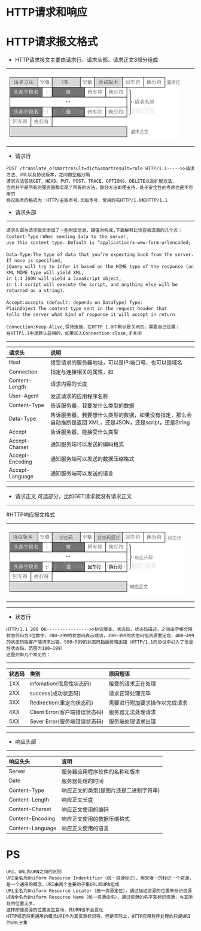# HTTP请求和响应


# HTTP请求报文格式
* HTTP请求报文主要由请求行、请求头部、请求正文3部分组成
***
![HTTP请求报文格式](https://github.com/Harrdy2018/Graphic-Http/blob/master/HTTP%E8%AF%B7%E6%B1%82%E6%8A%A5%E6%96%87%E6%A0%BC%E5%BC%8F.png)
***
* 请求行
```
POST /translate_o?smartresult=dict&smartresult=rule HTTP/1.1----->>请求方法、URL以及协议版本，之间由空格分隔
请求方法包括GET、HEAD、PUT、POST、TRACE、OPTIONS、DELETE以及扩展方法，
当然并不是所有的服务器都实现了所有的方法，部分方法即便支持，处于安全性的考虑也是不可用的
协议版本的格式为：HTTP/主版本号.次版本号，常用的有HTTP/1.0和HTTP/1.1
```

* 请求头部
***
```
请求头部为请求报文添加了一些附加信息，键值对构成,下面解释比较容易混淆的几个点：
Content-Type：When sending data to the server, 
use this content type. Default is “application/x-www-form-urlencoded;

Data-Type:The type of data that you’re expecting back from the server. 
If none is specified, 
jQuery will try to infer it based on the MIME type of the response (an XML MIME type will yield XML,
in 1.4 JSON will yield a JavaScript object,
in 1.4 script will execute the script, and anything else will be returned as a string).

Accept:accepts (default: depends on DataType) Type: 
PlainObject The content type sent in the request header that
tells the server what kind of response it will accept in return

Connection:Keep-Alive,保持连接，在HTTP 1.0中默认是关闭的，需要自己设置；
在HTTP1.1中是默认启用的，如果加入Connection:close,才关闭
```
***
|请求头|说明|
|:-----|:-----|
|Host|接受请求的服务器地址，可以是IP:端口号，也可以是域名|
|Connection|指定与连接相关的属性，如|
|Content-Length|请求内容的长度|
|User-Agent|发送请求的应用程序名称|
|Content-Type|告诉服务器，我要发什么类型的数据|
|Data-Type|告诉服务器，我要想什么类型的数据，如果没有指定，那么会自动推断是返回 XML，还是JSON，还是script，还是String|
|Accept|告诉服务器，能接受什么类型|
|Accept-Charset|通知服务端可以发送的编码格式|
|Accept-Encoding|通知服务端可以发送的数据压缩格式|
|Accept-Language|通知服务端可以发送的语言|

***
* 请求正文
可选部分，比如GET请求就没有请求正文

***
#HTTP响应报文格式
***
![HTTP响应报文格式](https://github.com/Harrdy2018/Graphic-Http/blob/master/HTTP%E5%93%8D%E5%BA%94%E6%8A%A5%E6%96%87%E6%A0%BC%E5%BC%8F.png)
***

***
* 状态行
```
HTTP/1.1 200 OK---------------->>协议版本，状态码，状态码描述，之间由空格分隔
状态代码为3位数字，200~299的状态码表示成功，300~399的状态码指资源重定向，400~499的状态码指客户端请求出错，500~599的状态码指服务端出错（HTTP/1.1向协议中引入了信息性状态码，范围为100~199）
这里列举几个常见的：
```
***
|状态码|类别|原因短语|
|:-----|:-----|:-----|
|1XX|infomation(信息性状态码)|接受的请求正在处理|
|2XX|success(成功状态码)|请求正常处理完毕|
|3XX|Redirection(重定向状态码)|需要进行附加要求操作以完成请求|
|4XX|Client Error(客户端错误状态码)|服务器无法处理请求|
|5XX|Sever Error(服务端错误状态码)|服务端处理请求出错|

***
* 响应头部
***
|响应头头|说明|
|:-----|:-----|
|Server|服务器应用程序软件的名称和版本|
|Date|服务器处理的时间|
|Content-Type|响应正文的类型(是图片还是二进制字符串)|
|Content-Length|响应正文长度|
|Content-Charset|响应正文使用的编码|
|Content-Encoding|响应正文使用的数据压缩格式|
|Content-Language|响应正文使用的语言|

# PS
```
URI、URL和URN之间的区别
URI全名为Uniform Resource Indentifier（统一资源标识），用来唯一的标识一个资源，
是一个通用的概念，URI由两个主要的子集URL和URN组成
URL全名为Uniform Resource Locator（统一资源定位），通过描述资源的位置来标识资源
URN全名为Uniform Resource Name（统一资源命名），通过资源的名字来标识资源，与其所处的位置无关，
这样即使资源的位置发生变动，其URN也不会变化
HTTP规范将更通用的概念URI作为其资源标识符，但是实际上，HTTP应用程序处理的只是URI的URL子集
```
